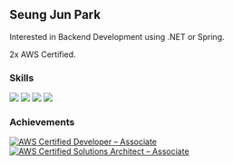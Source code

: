 ## Seung Jun Park

Interested in Backend Development using .NET or Spring.

2x AWS Certified.




### Skills
<img src="https://img.shields.io/badge/.NET-512BD4?style=flat-square&logo=.NET&logoColor=white"/> <img src="https://img.shields.io/badge/Spring-6DB33F?style=flat-square&logo=Spring&logoColor=white"/> <img src="https://img.shields.io/badge/Amazon AWS-232F3E?style=flat-square&logo=Amazon AWS&logoColor=FF9900"/> <img src="https://img.shields.io/badge/Oracle-F80000?style=flat-square&logo=Oracle&logoColor=whit"/>

### Achievements
<!--START_SECTION:badges-->

[![AWS Certified Developer – Associate](https://images.credly.com/size/100x100/images/b9feab85-1a43-4f6c-99a5-631b88d5461b/image.png)](http://www.credly.com/badges/4f1dc234-d417-4b82-ad1b-0855b3169286 "AWS Certified Developer – Associate")
[![AWS Certified Solutions Architect – Associate](https://images.credly.com/size/100x100/images/0e284c3f-5164-4b21-8660-0d84737941bc/image.png)](http://www.credly.com/badges/5b4c916d-0722-4aba-8164-5252071a7dcf "AWS Certified Solutions Architect – Associate")
<!--END_SECTION:badges-->

